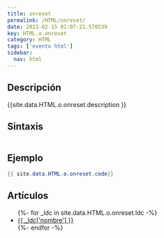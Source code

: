 ```yaml
---
title: onreset
permalink: /HTML/onreset/
date: 2021-02-15 01:07:21.570539
key: HTML.o.onreset
category: HTML
tags: ['evento html']
sidebar: 
  nav: html
---
```


## Descripción
{{site.data.HTML.o.onreset.description }}

## Sintaxis
~~~html
~~~

## Ejemplo
~~~java
{{ site.data.HTML.o.onreset.code}}
~~~

## Artículos
<ul>
{%- for _ldc in site.data.HTML.o.onreset.ldc -%}
   <li>
       <a href="{{_ldc['url'] }}">{{ _ldc['nombre'] }}</a>
   </li>
{%- endfor -%}
</ul>
